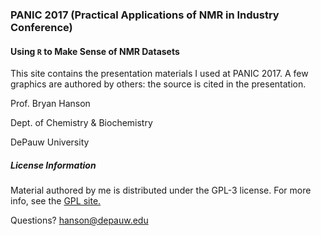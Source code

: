 ### PANIC 2017 (Practical Applications of NMR in Industry Conference)
#### Using `R` to Make Sense of NMR Datasets

This site contains the presentation materials I used at PANIC 2017.  A few graphics are authored by others: the source is cited in the presentation.

Prof. Bryan Hanson

Dept. of Chemistry & Biochemistry

DePauw University

##### License Information

Material authored by me is distributed under the GPL-3 license.  For more info, see the [GPL site.](https://gnu.org/licenses/gpl.html)

Questions?  hanson@depauw.edu
